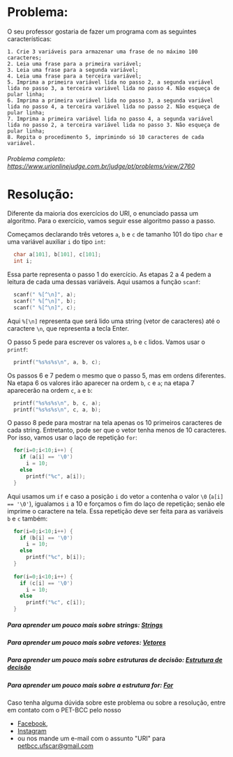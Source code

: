 # Problema:

O seu professor gostaria de fazer um programa com as seguintes características:

    1. Crie 3 variáveis para armazenar uma frase de no máximo 100 caracteres;
    2. Leia uma frase para a primeira variável;
    3. Leia uma frase para a segunda variável;
    4. Leia uma frase para a terceira variável;
    5. Imprima a primeira variável lida no passo 2, a segunda variável lida no passo 3, a terceira variável lida no passo 4. Não esqueça de pular linha;
    6. Imprima a primeira variável lida no passo 3, a segunda variável lida no passo 4, a terceira variável lida no passo 2. Não esqueça de pular linha;
    7. Imprima a primeira variável lida no passo 4, a segunda variável lida no passo 2, a terceira variável lida no passo 3. Não esqueça de pular linha;
    8. Repita o procedimento 5, imprimindo só 10 caracteres de cada variável.

###### Problema completo: https://www.urionlinejudge.com.br/judge/pt/problems/view/2760

# Resolução:
Diferente da maioria dos exercícios do URI, o enunciado passa um algoritmo. Para o exercício, vamos seguir esse algoritmo passo a passo.

Começamos declarando três vetores `a`, `b` e `c` de tamanho 101 do tipo `char` e uma variável auxiliar `i` do tipo `int`: 
```c
  char a[101], b[101], c[101];
  int i;
```
Essa parte representa o passo 1 do exercício. As etapas 2 a 4 pedem a leitura de cada uma dessas variáveis. Aqui usamos a função `scanf`:
```c
  scanf(" %[^\n]", a);
  scanf(" %[^\n]", b);
  scanf(" %[^\n]", c);
```
Aqui `%[\n]` representa que será lido uma string (vetor de caracteres) até o caractere `\n`, que representa a tecla Enter.

O passo 5 pede para escrever os valores `a`, `b` e `c` lidos. Vamos usar o `printf`:
```c
  printf("%s%s%s\n", a, b, c);
```
Os passos 6 e 7 pedem o mesmo que o passo 5, mas em ordens diferentes. Na etapa 6 os valores irão aparecer na ordem `b`, `c` e `a`; na etapa 7 aparecerão na ordem `c`, `a` e `b`:
```c
  printf("%s%s%s\n", b, c, a);
  printf("%s%s%s\n", c, a, b);
```
O passo 8 pede para mostrar na tela apenas os 10 primeiros caracteres de cada string. Entretanto, pode ser que o vetor tenha menos de 10 caracteres. Por isso, vamos usar o laço de repetição `for`:
```c
  for(i=0;i<10;i++) {
    if (a[i] == '\0')
      i = 10;
    else
      printf("%c", a[i]);
  }
```
Aqui usamos um `if` e caso a posição `i` do vetor `a` contenha o valor `\0` (`a[i] == '\0'`), igualamos `i` a 10 e forçamos o fim do laço de repetição; senão ele imprime o caractere na tela. Essa repetição deve ser feita para as variáveis `b` e `c` também:
```c
  for(i=0;i<10;i++) {
    if (b[i] == '\0')
      i = 10;
    else
      printf("%c", b[i]);
  }
  
  for(i=0;i<10;i++) {
    if (c[i] == '\0')
      i = 10;
    else
      printf("%c", c[i]);
  }  
```
##### Para aprender um pouco mais sobre strings: [Strings](http://linguagemc.com.br/string-em-c-vetor-de-caracteres/)
##### Para aprender um pouco mais sobre vetores: [Vetores](http://linguagemc.com.br/vetores-ou-arrays-em-linguagem-c/)
##### Para aprender um pouco mais sobre estruturas de decisão: [Estrutura de decisão](http://linguagemc.com.br/estrutura-de-decisao-if-em-linguagem-c/)
##### Para aprender um pouco mais sobre a estrutura for: [For](http://linguagemc.com.br/a-estrutura-de-repeticao-for-em-c/)

Caso tenha alguma dúvida sobre este problema ou sobre a resolução, entre em contato com o PET-BCC pelo nosso
* [Facebook](https://www.facebook.com/petbcc/),
* [Instagram](https://www.instagram.com/petbcc.ufscar/)
* ou nos mande um e-mail com o assunto "URI" para  petbcc.ufscar@gmail.com


